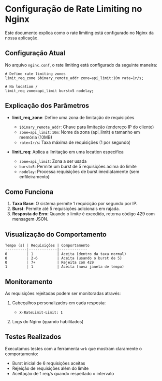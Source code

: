 # Configuração de Rate Limiting no Nginx

Este documento explica como o rate limiting está configurado no Nginx da nossa aplicação.

## Configuração Atual

No arquivo `nginx.conf`, o rate limiting está configurado da seguinte maneira:

```nginx
# Define rate limiting zones
limit_req_zone $binary_remote_addr zone=api_limit:10m rate=1r/s;

# Na location /
limit_req zone=api_limit burst=5 nodelay;
```

## Explicação dos Parâmetros

- **limit_req_zone**: Define uma zona de limitação de requisições
  - `$binary_remote_addr`: Chave para limitação (endereço IP do cliente)
  - `zone=api_limit:10m`: Nome da zona (api_limit) e tamanho em memória (10MB)
  - `rate=1r/s`: Taxa máxima de requisições (1 por segundo)

- **limit_req**: Aplica a limitação em uma location específica
  - `zone=api_limit`: Zona a ser usada
  - `burst=5`: Permite um burst de 5 requisições acima do limite
  - `nodelay`: Processa requisições de burst imediatamente (sem enfileiramento)

## Como Funciona

1. **Taxa Base**: O sistema permite 1 requisição por segundo por IP.
2. **Burst**: Permite até 5 requisições adicionais em rajada.
3. **Resposta de Erro**: Quando o limite é excedido, retorna código 429 com mensagem JSON.

## Visualização do Comportamento

```
Tempo (s) | Requisições | Comportamento
----------|-------------|-------------
0         | 1           | Aceita (dentro da taxa normal)
0         | 2-6         | Aceita (usando o burst de 5)
0         | 7+          | Rejeita com 429
1         | 1           | Aceita (nova janela de tempo)
```

## Monitoramento

As requisições rejeitadas podem ser monitoradas através:

1. Cabeçalhos personalizados em cada resposta:
   - `X-RateLimit-Limit: 1`

2. Logs do Nginx (quando habilitados)

## Testes Realizados

Executamos testes com a ferramenta `wrk` que mostram claramente o comportamento:
- Burst inicial de 6 requisições aceitas
- Rejeição de requisições além do limite
- Aceitação de 1 req/s quando respeitado o intervalo
